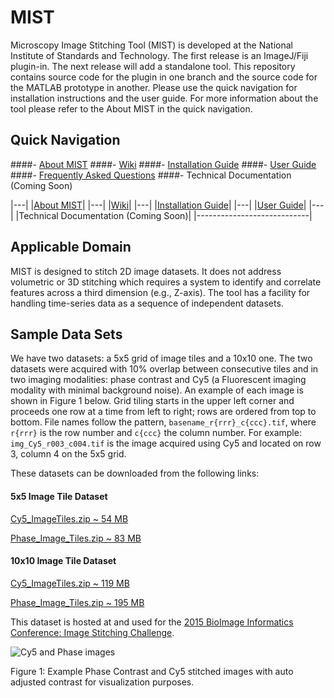 # MIST
Microscopy Image Stitching Tool (MIST) is developed at the National Institute of Standards and Technology. The first release is an ImageJ/Fiji plugin-in. The next release will add a standalone tool. This repository contains source code for the plugin in one branch and the source code for the MATLAB prototype in another. Please use the quick navigation for installation instructions and the user guide. For more information about the tool please refer to the About MIST in the quick navigation.

## Quick Navigation

####- [About MIST](https://isg.nist.gov/deepzoomweb/resources/csmet/pages/image_stitching/image_stitching.html)
####- [Wiki](https://github.com/NIST-ISG/MIST/wiki)
####- [Installation Guide](https://github.com/NIST-ISG/MIST/wiki/Install-Guide)
####- [User Guide](https://github.com/NIST-ISG/MIST/wiki/User-Guide)
####- [Frequently Asked Questions](https://github.com/NIST-ISG/MIST/wiki/FAQ)
####- Technical Documentation (Coming Soon)

|---|
|[About MIST](https://isg.nist.gov/deepzoomweb/resources/csmet/pages/image_stitching/image_stitching.html)|
|---|
|[Wiki](https://github.com/NIST-ISG/MIST/wiki)|
|---|
|[Installation Guide](https://github.com/NIST-ISG/MIST/wiki/Install-Guide)|
|---|
|[User Guide](https://github.com/NIST-ISG/MIST/wiki/User-Guide)|
|---|
|Technical Documentation (Coming Soon)|
|----------------------------|

## Applicable Domain

MIST is designed to stitch 2D image datasets. It does not address volumetric or 3D stitching which requires a system to identify and correlate features across a third dimension (e.g., Z-axis). The tool has a facility for handling time-series data as a sequence of independent datasets.


## Sample Data Sets

We have two datasets: a 5x5 grid of image tiles and a 10x10 one.  The two datasets were acquired with 10% overlap between consecutive tiles and in two imaging modalities: phase contrast and Cy5 (a Fluorescent imaging modality with minimal background noise).  An example of each image is shown in Figure 1 below.  Grid tiling starts in the upper left corner and proceeds one row at a time from left to right; rows are ordered from top to bottom.  File names follow the pattern, `basename_r{rrr}_c{ccc}.tif`, where `r{rrr}` is the row number and `c{ccc}` the column number.  For example: `img_Cy5_r003_c004.tif` is the image acquired using Cy5 and located on row 3, column 4 on the 5x5 grid.


These datasets can be downloaded from the following links:

#### 5x5 Image Tile Dataset

[Cy5_ImageTiles.zip ~ 54 MB](../../wiki/testdata/Small_Fluorescent_Test_Dataset.zip)

[Phase_Image_Tiles.zip ~ 83 MB](../../wiki/testdata/Small_Phase_Test_Dataset.zip)

#### 10x10 Image Tile Dataset

[Cy5_ImageTiles.zip ~ 119 MB](https://isg.nist.gov/BII_2015/Stitching/Cy5_Image_Tiles.zip)

[Phase_Image_Tiles.zip ~ 195 MB](https://isg.nist.gov/BII_2015/Stitching/Phase_Image_Tiles.zip)

This dataset is hosted at and used for the [2015 BioImage Informatics Conference: Image Stitching Challenge](https://isg.nist.gov/BII_2015/webPages/pages/stitching/Stitching.html).

![Cy5 and Phase images](../../wiki/images/Cy5Phase.png)

Figure 1: Example Phase Contrast and Cy5 stitched images with auto adjusted contrast for visualization purposes.
